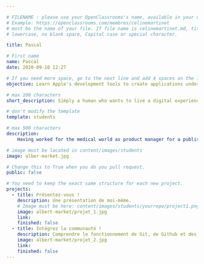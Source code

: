 ```yaml
---

# FILENAME : please use your OpenClassrooms's name, available in your url.
# Example: https://openclassrooms.com/membres/celinemartinet
# must be the name of your file. If file name is celinemartinet.md, title is celinemartinet.
# lowercase, no blank space, Capital case or special character.

title: Pascal

# First name 
name: Pascal
date: 2020-09-10 12:27

# If you need more space, go to the next line and add 4 spaces on the left, as in 'description'.
objective: Learn Apple's development tools to create applications under iOS, iPadOs and macOS

# max 100 characters
short_description: Simply a human who wants to live a digital experience to put it at the service of other humans. 

# don't modify the template
template: students

# max 500 characters
description:
    Having worked for the medical world as product manager for a publisher, I wanted to look in the other side of the mirror. To be able to put my experience and creativity into practice, often blocked by replies like: "Yeah ... but no, ... because we would have to review the architecture of our developments...". I make a bit of caricature, but it's real life! So here I am, ready to crunch the Apple...  

# image must be located in content/images/students
image: alber-market.jpg

# Change this to True when you do you pull request.
public: false

# You need to keep the exact same structure for each new project.
projects:
  - title: Présentez-vous !
    description: Une présentation de moi-même.
    # Image must be here: content/images/students/yourrepo/project1.png
    image: albert-market/projet_1.jpg
    link:
    finished: false
  - title: Intégrez la communauté !
    description: Comprendre le fonctionnement de Git, de Github et des pull requests.
    image: albert-market/projet_2.jpg
    link: 
    finished: false
---
```



